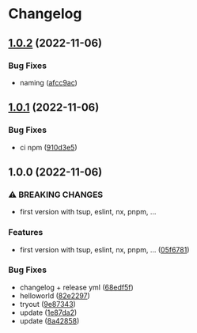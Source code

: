 # Changelog

## [1.0.2](https://github.com/stijnvanhulle/template/compare/template-v1.0.1...template-v1.0.2) (2022-11-06)


### Bug Fixes

* naming ([afcc9ac](https://github.com/stijnvanhulle/template/commit/afcc9ac8edee939b48363f519eb048ed22f5740e))

## [1.0.1](https://github.com/stijnvanhulle/template/compare/template-v1.0.0...template-v1.0.1) (2022-11-06)


### Bug Fixes

* ci npm ([910d3e5](https://github.com/stijnvanhulle/template/commit/910d3e5a3af4f556eee79701e693163dce0722aa))

## 1.0.0 (2022-11-06)


### ⚠ BREAKING CHANGES

* first version with tsup, eslint, nx, pnpm, ...

### Features

* first version with tsup, eslint, nx, pnpm, ... ([05f6781](https://github.com/stijnvanhulle/template/commit/05f6781b0509f10ba2de59d060dfe4f583faf311))


### Bug Fixes

* changelog + release yml ([68edf5f](https://github.com/stijnvanhulle/template/commit/68edf5f548531e3907b491f90688ba4c52f93e4e))
* helloworld ([82e2297](https://github.com/stijnvanhulle/template/commit/82e22970b868a7386759e432820d2181d1b6fb26))
* tryout ([9e87343](https://github.com/stijnvanhulle/template/commit/9e8734367f8c806f6443d6a7b9ec9303e89d06c8))
* update ([1e87da2](https://github.com/stijnvanhulle/template/commit/1e87da283bd4470473b18a0b8def0870464f5c1c))
* update ([8a42858](https://github.com/stijnvanhulle/template/commit/8a42858a3434553c0c798f27d4f08e3f5cf7228c))
